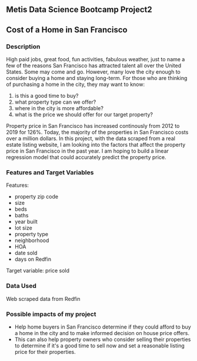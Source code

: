 ## Metis Data Science Bootcamp Project2
## Cost of a Home in San Francisco

### Description
 High paid jobs, great food, fun activities, fabulous weather, just to name a few of the reasons San Francisco has attracted talent all over the United States. Some may come and go. However, many love the  city enough to consider buying a home and staying long-term. For those who are thinking of purchasing a home in the city, they may want to know:
1. is this a good time to buy? 
2. what property type can we offer? 
3. where in the city is more affordable? 
4. what is the price we should offer for our target property? 

Property price in San Francisco has increased continously from 2012 to 2019 for 126%. Today, the majority of the properties in San Francisco costs over a million dollars. In this project, with the data scraped from a real estate listing website, I am looking into the factors that affect the property price in San Francisco in the past year. I am hoping to build a linear regression model that could accurately predict the property price. 

### Features and Target Variables
Features:
- property zip code
- size
- beds
- baths
- year built
- lot size
- property type
- neighborhood
- HOA
- date sold
- days on Redfin

Target variable: price sold

### Data Used
Web scraped data from Redfin

### Possible impacts of my project
- Help home buyers in San Francisco determine if they could afford to buy a home in the city and to make informed decision on house price offers. 
- This can also help property owners who consider selling their properties to determine if it's a good time to sell now and set a reasonable listing price for their properties.
